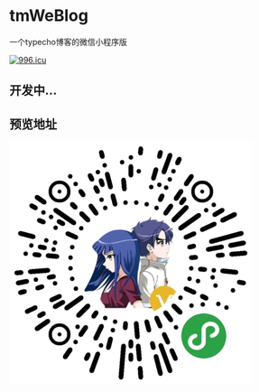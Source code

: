 # tmWeBlog
一个typecho博客的微信小程序版


<a href="https://996.icu"><img src="https://img.shields.io/badge/link-996.icu-red.svg" alt="996.icu" /></a>

## 开发中...

## 预览地址
![index](./index.PNG)
